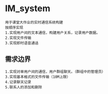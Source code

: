 # IM_system

    用于课堂大作业的实时通信系统构建
    按顺序实现
    1.实现用户间的文本通信，构建用户关系，记录用户数据。
    2.实现文件传输
    3.实现即时语音通话

## 需求边界
    1.实现对单用户间的通信，用户群组聊天。（群组中的管理员）
    3.实现基本格式的文件传输（10M上限）
    4.记录聊天记录
    5.联系人的添加和删除
    
    

